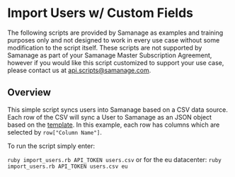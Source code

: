 # Import Users w/ Custom Fields

The following scripts are provided by Samanage as examples and training purposes only and not designed to work in every use case without some modification to the script itself. These scripts are not supported by Samanage as part of your Samanage Master Subscription Agreement, however if you would like this script customized to support your use case, please contact us at api.scripts@samanage.com.

## Overview

This simple script syncs users into Samanage based on a CSV data source.
Each row of the CSV will sync a User to Samanage as an JSON object based on the [template](https://www.samanage.com/api/users.html).
In this example, each row has columns which are selected by `row["Column Name"]`.

To run the script simply enter:

`ruby import_users.rb API_TOKEN users.csv` or for the eu datacenter: `ruby import_users.rb API_TOKEN users.csv eu`